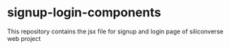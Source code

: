 # signup-login-components
This repository contains the jsx file for signup and login page of siliconverse web project

